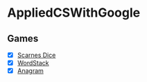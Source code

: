 # AppliedCSWithGoogle

## Games

 - [X] [Scarnes Dice](https://github.com/synac1/AppliedCSWithGoogle/tree/master/ScarnesDice)
 - [X] [WordStack](https://github.com/synac1/AppliedCSWithGoogle/tree/master/WordStack_starter)
 - [X] [Anagram](https://github.com/synac1/AppliedCSWithGoogle/tree/master/anagrams_starter)
